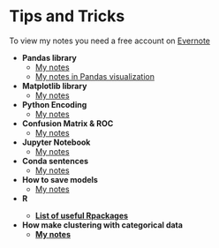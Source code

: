 # Tips and Tricks
To view my notes you need a free account on <a href="https://www.evernote.com/Login.action" target="_blank">Evernote </a>  

<ul>
  <li><b>Pandas library </b>
    <ul>
        <li><a href="https://www.evernote.com/shard/s506/nl/219038697/32747205-1b4d-1933-e89e-00a6f514ccec?title=Python%20-%20Pandas%20library" target="_blank">My notes</a></li>
        <li><a href="https://www.evernote.com/shard/s506/nl/219038697/877f6bd3-30fb-b10d-9d48-24303304aa87?title=Python%20-%20Pandas%20visualization" target="_blank">My notes in Pandas visualization</a></li>
    </ul>
  </li>
  <li><b>Matplotlib library </b>
    <ul>
        <li><a href="https://www.evernote.com/shard/s506/nl/219038697/93d7e51f-0f6a-93af-9263-7b8fc576430f?title=Python%20-%20Matplotlib%20library" target="_blank">My notes</a></li>
    </ul>
  </li>
  <li><b>Python Encoding</b>
    <ul>
        <li><a href="https://www.evernote.com/shard/s506/nl/219038697/e7977c8b-36ea-54bc-a20e-0e095dcb510f?title=Python%20Encoding" target="_blank">My notes</a></li>
    </ul>
  </li>
  <li><b>Confusion Matrix & ROC</b>
    <ul>
        <li><a href="https://www.evernote.com/shard/s506/nl/219038697/0b6c46de-f7e6-581e-8d48-2d67569a5483?title=Python%20-%20Confusion%20Matrix%20&%20ROC" target="_blank">My notes</a></li>
    </ul>
  </li>
  <li><b>Jupyter Notebook</b>
    <ul>
        <li><a href="https://www.evernote.com/shard/s506/nl/219038697/121b22ce-7ccf-0afe-3171-f03012d99573?title=Jupyter%20Notebook" target="_blank">My notes</a></li>
    </ul>
  </li>
  <li><b>Conda sentences</b>
    <ul>
        <li><a href="https://www.evernote.com/shard/s506/nl/219038697/96278ef9-2ccd-ad0b-394b-8ff99a5de6d0?title=Conda%20-%20Command%20sentences%20in%20Windows" target="_blank">My notes</a></li>
    </ul>
  </li>
  <li><b>How to save models</b>
    <ul>
        <li><a href="https://www.evernote.com/shard/s506/nl/219038697/39115c4f-d77e-2c5d-1b03-30fa42b8fc0b?title=Python%20-%20Save%20models" target="_blank">My notes</a></li>
    </ul>
  </li>
  <li><b>R</li>
    <ul>
        <li><a href="https://support.rstudio.com/hc/en-us/articles/201057987-Quick-list-of-useful-R-packages">List of useful Rpackages</a>   </li>
    </ul>
  </li>
  <li><b>How make clustering with categorical data</b>
    <ul>
        <li><a href="https://www.evernote.com/shard/s506/sh/aa278b51-2ccd-9b0c-5081-24ad213923de/00cbd171dd801ffa66c131a8323a503d">My notes</a></li>
    </ul>
  </li>
  
</ul>
